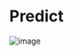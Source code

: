 # Predict

![image](https://user-images.githubusercontent.com/119282092/210532207-430c3dc5-9940-42bd-8caf-bbf6b51402a9.png)

